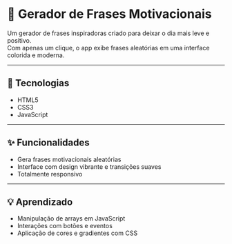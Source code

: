 # 💫 Gerador de Frases Motivacionais

Um gerador de frases inspiradoras criado para deixar o dia mais leve e positivo.  
Com apenas um clique, o app exibe frases aleatórias em uma interface colorida e moderna.

---

## 🧩 Tecnologias
- HTML5  
- CSS3  
- JavaScript  

---

## ✨ Funcionalidades
- Gera frases motivacionais aleatórias  
- Interface com design vibrante e transições suaves  
- Totalmente responsivo  

---

## 💡 Aprendizado
- Manipulação de arrays em JavaScript  
- Interações com botões e eventos  
- Aplicação de cores e gradientes com CSS  
